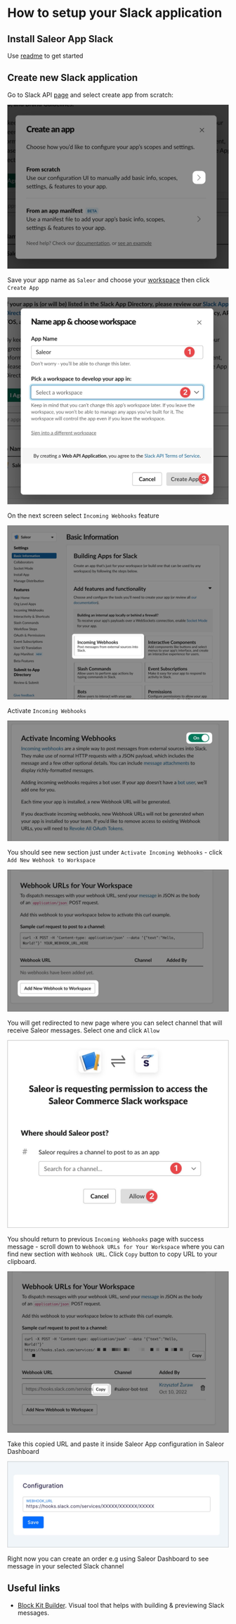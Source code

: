 # How to setup your Slack application

## Install Saleor App Slack

Use [readme](./../README.md) to get started

## Create new Slack application

Go to Slack API [page](https://api.slack.com/apps?new_app=1) and select create app from scratch:

![](images/slack-app-create.jpg)

Save your app name as `Saleor` and choose your [workspace](https://slack.com/help/articles/206845317-Create-a-Slack-workspace) then click `Create App`

![](images/slack-app-name.jpg)

On the next screen select `Incoming Webhooks` feature

![](images/slack-app-webhooks.jpg)

Activate `Incoming Webhooks`

![](images/slack-app-webhooks-activate.jpg)

You should see new section just under `Activate Incoming Webhooks` - click `Add New Webhook to Workspace`

![](images/slack-app-webhooks-section.jpg)

You will get redirected to new page where you can select channel that will receive Saleor messages. Select one and click `Allow`

![](images/slack-app-webook-channel.jpg)

You should return to previous `Incoming Webhooks` page with success message - scroll down to `Webhook URLs for Your Workspace` where you can find new section with `Webhook URL`. Click `Copy` button to copy URL to your clipboard.

![](images/slack-app-webhook-copy.jpg)

Take this copied URL and paste it inside Saleor App configuration in Saleor Dashboard

![](images/readme.jpg)

Right now you can create an order e.g using Saleor Dashboard to see message in your selected Slack channel

## Useful links

- [Block Kit Builder](https://app.slack.com/block-kit-builder). Visual tool that helps with building & previewing Slack messages.
